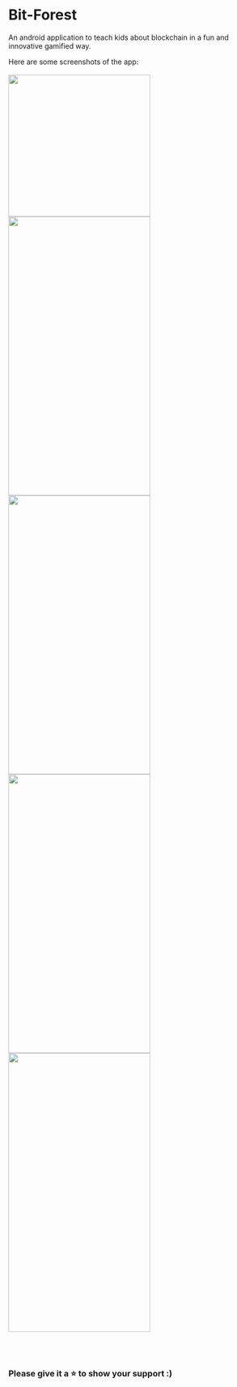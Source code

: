 # Bit-Forest
An android application to teach kids about blockchain in a fun and innovative gamified way.

Here are some screenshots of the app:
<br><br>
<img src="https://github.com/LinRongling/AndroidApp-AnimalGuessingGame/blob/master/readme_gif.gif" width="280" />
<img src="https://user-images.githubusercontent.com/24875366/47953722-7decbf00-dfa7-11e8-95c0-ce8bafe572f8.jpg" width="280" height="550" /><br>
<img src="https://user-images.githubusercontent.com/24875366/47953725-7e855580-dfa7-11e8-96aa-65d12d6b2ef4.jpg" width="280" height="550" />
<img src="https://user-images.githubusercontent.com/24875366/47953723-7decbf00-dfa7-11e8-8e53-c12182a92b01.jpg" width="280" height="550" /><br>
<img src="https://user-images.githubusercontent.com/24875366/47953724-7e855580-dfa7-11e8-97ba-197480e73a78.jpg" width="280" height="550" />

</br></br>
### Please give it a ⭐️ to show your support :)
